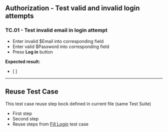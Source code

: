 ## Authorization - Test valid and invalid login attempts

### TC.01 - Test invalid email in login attempt
- Enter invalid $Email into corresponding field
- Enter valid $Password into corresponding field
- Press **Log in** button

**Expected result:**
 - [ ] 
 
---
## Reuse Test Case

This test case reuse step bock defined in current file (same Test Suite)

- First step
- Second step
- Reuse steps from [Fill Login](#fill-login-form) test case

